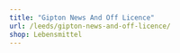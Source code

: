 ```yaml
---
title: "Gipton News And Off Licence"
url: /leeds/gipton-news-and-off-licence/
shop: Lebensmittel
---
```

